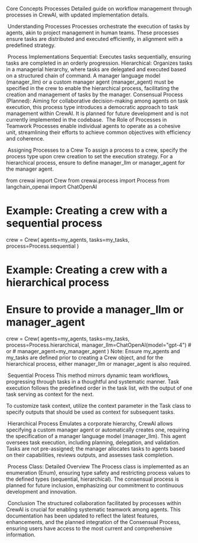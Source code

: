 Core Concepts
Processes
Detailed guide on workflow management through processes in CrewAI, with updated implementation details.

​
Understanding Processes
Processes orchestrate the execution of tasks by agents, akin to project management in human teams. These processes ensure tasks are distributed and executed efficiently, in alignment with a predefined strategy.

​
Process Implementations
Sequential: Executes tasks sequentially, ensuring tasks are completed in an orderly progression.
Hierarchical: Organizes tasks in a managerial hierarchy, where tasks are delegated and executed based on a structured chain of command. A manager language model (manager_llm) or a custom manager agent (manager_agent) must be specified in the crew to enable the hierarchical process, facilitating the creation and management of tasks by the manager.
Consensual Process (Planned): Aiming for collaborative decision-making among agents on task execution, this process type introduces a democratic approach to task management within CrewAI. It is planned for future development and is not currently implemented in the codebase.
​
The Role of Processes in Teamwork
Processes enable individual agents to operate as a cohesive unit, streamlining their efforts to achieve common objectives with efficiency and coherence.

​
Assigning Processes to a Crew
To assign a process to a crew, specify the process type upon crew creation to set the execution strategy. For a hierarchical process, ensure to define manager_llm or manager_agent for the manager agent.


from crewai import Crew
from crewai.process import Process
from langchain_openai import ChatOpenAI

# Example: Creating a crew with a sequential process
crew = Crew(
    agents=my_agents,
    tasks=my_tasks,
    process=Process.sequential
)

# Example: Creating a crew with a hierarchical process
# Ensure to provide a manager_llm or manager_agent
crew = Crew(
    agents=my_agents,
    tasks=my_tasks,
    process=Process.hierarchical,
    manager_llm=ChatOpenAI(model="gpt-4")
    # or
    # manager_agent=my_manager_agent
)
Note: Ensure my_agents and my_tasks are defined prior to creating a Crew object, and for the hierarchical process, either manager_llm or manager_agent is also required.

​
Sequential Process
This method mirrors dynamic team workflows, progressing through tasks in a thoughtful and systematic manner. Task execution follows the predefined order in the task list, with the output of one task serving as context for the next.

To customize task context, utilize the context parameter in the Task class to specify outputs that should be used as context for subsequent tasks.

​
Hierarchical Process
Emulates a corporate hierarchy, CrewAI allows specifying a custom manager agent or automatically creates one, requiring the specification of a manager language model (manager_llm). This agent oversees task execution, including planning, delegation, and validation. Tasks are not pre-assigned; the manager allocates tasks to agents based on their capabilities, reviews outputs, and assesses task completion.

​
Process Class: Detailed Overview
The Process class is implemented as an enumeration (Enum), ensuring type safety and restricting process values to the defined types (sequential, hierarchical). The consensual process is planned for future inclusion, emphasizing our commitment to continuous development and innovation.

​
Conclusion
The structured collaboration facilitated by processes within CrewAI is crucial for enabling systematic teamwork among agents. This documentation has been updated to reflect the latest features, enhancements, and the planned integration of the Consensual Process, ensuring users have access to the most current and comprehensive information.